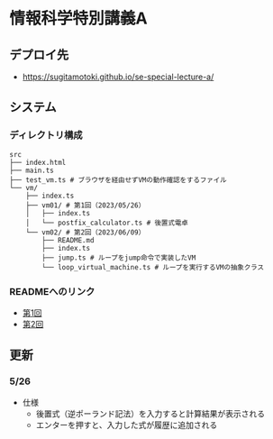 # 情報科学特別講義A

## デプロイ先

- https://sugitamotoki.github.io/se-special-lecture-a/

## システム

### ディレクトリ構成

```
src
├── index.html
├── main.ts
├── test_vm.ts # ブラウザを経由せずVMの動作確認をするファイル
└── vm/
    ├── index.ts
    ├── vm01/ # 第1回（2023/05/26）
    │   ├── index.ts
    │   └── postfix_calculator.ts # 後置式電卓
    └── vm02/ # 第2回（2023/06/09）
        ├── README.md
        ├── index.ts
        ├── jump.ts # ループをjump命令で実装したVM
        └── loop_virtual_machine.ts # ループを実行するVMの抽象クラス
```

### READMEへのリンク

- [第1回](./src/vm/vm01/README.md)
- [第2回](./src/vm/vm02/README.md)

## 更新

### 5/26

- 仕様
  - 後置式（逆ポーランド記法）を入力すると計算結果が表示される
  - エンターを押すと、入力した式が履歴に追加される
